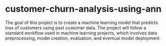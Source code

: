 # customer-churn-analysis-using-ann
The goal of this project is to create a machine learning model that predicts loss of customers using past customer data. The project will follow a standard workflow used in machine learning projects, which involves data preprocessing, model creation, evaluation, and eventual model deployment.

